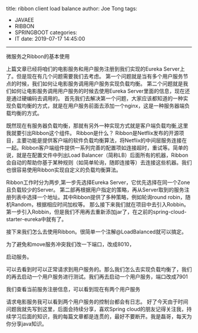 title: ribbon client load balance
author: Joe Tong
tags:
  - JAVAEE
  - RIBBON
  - SPRINGBOOT
categories:
  - IT
date: 2019-07-17 14:45:00
---
微服务之Ribbon的基本使用


上篇文章已经将咱们的电影服务和用户服务注册到我们实现的Eureka Server上了。但是现在有几个问题需要我们去考虑。
第一个问题就是当有多个用户服务节点的时候，我们如何让电影服务调用用户服务实现负载均衡。
第二个问题就是我们如何让电影服务调用用户服务的时候去使用Eureka Server里面的信息，现在还是通过硬编码去调用的。
首先我们去解决第一个问题，大家应该都知道的一种实现负载均衡的方式，就是在用户服务前面去添加一个nginx，这是一种服务器端负载均衡的方式。

既然现在有服务器负载均衡，那就有另外一种实现方式就是客户端负载均衡,这里我就要引出Ribbon这个组件。
Ribbon是什么？
Ribbon是Netflix发布的开源项目，主要功能是提供客户端的软件负载均衡算法，将Netflix的中间层服务连接在一起。Ribbon客户端组件提供一系列完善的配置项如连接超时，重试等。简单的说，就是在配置文件中列出Load Balancer（简称LB）后面所有的机器，Ribbon会自动的帮助你基于某种规则（如简单轮询，随即连接等）去连接这些机器。我们也很容易使用Ribbon实现自定义的负载均衡算法。

Ribbon工作时分为两步,第一步先选择Eureka Server，它优先选择在同一个Zone且负载较少的Server。
第二部再根据用户指定的策略，再从Server取到的服务注册列表中选择一个地址。其中Ribbon提供了多种策略，例如轮询round robin，随机Random，根据相应时间加权等。
那么接下来我们就在项目中去引入Robbin。
第一步引入Robbin，但是我们不用再去重新添加jar了，在之前的spring-cloud-starter-eureka中就有了。

接下来我们怎么去使用Ribbon。很简单一个注解@LoadBalanced就可以搞定。

为了避免和move服务冲突我们改一下端口，改成8010，

启动服务。

可以去看到时可以正常请求到用户服务的。那么我们怎么去实现负载均衡了，我们的再去启动一个用户服务进行测试。我们再去启动一个用户服务，端口改成7901

我们查看当前服务注册信息，可以看到现在有两个用户服务

请求电影服务我可以看到两个用户服务的控制台都会有日志。
好了今天由于时间问题我就先写到这里，后面会持续分享，喜欢Spring cloud的朋友记得关注我，持续学习后面的知识，我的每篇文章都是连贯的，最好不要断开。我是磊哥，每天为你分享java知识。
